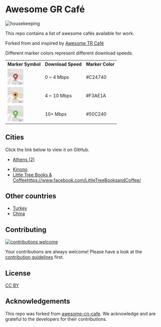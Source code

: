 # Awesome GR Café

![housekeeping](https://github.com/nbayramberdiyev/awesome-tr-cafe/actions/workflows/housekeeping.yml/badge.svg)

This repo contains a list of awesome cafés available for work.

Forked from and inspired by [Awesome TR Café](https://github.com/nbayramberdiyev/awesome-tr-cafe)

Different marker colors represent different download speeds.

<table>
  <tr>
    <th>Marker Symbol</th><th>Download Speed</th><th>Marker Color</th>
  </tr>
  <tr>
    <td><img src="resources/markers/slow.png" width="50" alt="Slow marker"></td><td>0 ~ 4 Mbps</td><td>#C24740</td>
  </tr>
  <tr>
    <td><img src="resources/markers/moderate.png" width="50" alt="Moderate marker"></td><td>4 ~ 10 Mbps</td><td>#F3AE1A</td>
  </tr>
  <tr>
    <td><img src="resources/markers/fast.png" width="50" alt="Fast marker"></td><td>10+ Mbps</td><td>#50C240</td>
  </tr>
</table>

## Cities

Click the link below to view it on GitHub.

* [Athens (2)](athens.geojson)

- [Kinono](https://www.facebook.com/kinonobar/)
- [Little Tree Books & Coffee]()https://www.facebook.com/LittleTreeBooksandCoffee/

## Other countries

* [Turkey](https://github.com/nbayramberdiyev/awesome-tr-cafe)
* [China](https://github.com/ElaWorkshop/awesome-cn-cafe)

## Contributing

[![contributions welcome](https://img.shields.io/badge/contributions-welcome-brightgreen.svg?style=flat)](CONTRIBUTING.md)

Your contributions are always welcome! Please have a look at the [contribution guidelines](CONTRIBUTING.md) first.

## License

[CC BY](http://creativecommons.org/licenses/by/4.0/)

## Acknowledgements

This repo was forked from [awesome-cn-cafe](https://github.com/ElaWorkshop/awesome-cn-cafe). We acknowledge and are grateful to the developers for their contributions.
